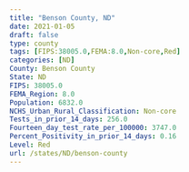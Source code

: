 ```yaml
---
title: "Benson County, ND"
date: 2021-01-05
draft: false
type: county
tags: [FIPS:38005.0,FEMA:8.0,Non-core,Red]
categories: [ND]
County: Benson County
State: ND
FIPS: 38005.0
FEMA_Region: 8.0
Population: 6832.0
NCHS_Urban_Rural_Classification: Non-core
Tests_in_prior_14_days: 256.0
Fourteen_day_test_rate_per_100000: 3747.0
Percent_Positivity_in_prior_14_days: 0.16
Level: Red
url: /states/ND/benson-county
---
```



